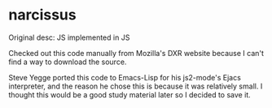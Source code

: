 # narcissus
Original desc: JS implemented in JS

Checked out this code manually from Mozilla's DXR website because I can't find a way to download the source.

Steve Yegge ported this code to Emacs-Lisp for his js2-mode's Ejacs interpreter, and the reason he chose this is because it was relatively small. I thought this would be a good study material later so I decided to save it.
